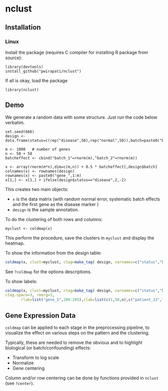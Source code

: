 # nclust 

## Installation
### Linux

Install the package (requires C compiler for installing R package from source):

```
library(devtools)
install_github("pwirapati/nclust")
```
If all is okay, load the package

```
library(nclust)
```

## Demo

We generate a random data with some structure. Just run the code below verbatim.

```
set.seed(666)
design <- data.frame(status=c(rep("disease",50),rep("normal",50)),batch=paste0("batch_",rbinom(100,1,.5)+1),row.names=paste0("patient_",1:100))

m <- 1000   # number of genes
n <- 50 + 50
batcheffect <- cbind("batch_1"=rnorm(m),"batch_2"=rnorm(m))

x <- array(rnorm(m*n),dim=c(m,n)) + 0.5 * batcheffect[,design$batch]
colnames(x) <- rownames(design)
rownames(x) <- paste0("gene_",1:m)
x[1,] <- x[1,] + ifelse(design$status=="disease",2,-2)
```

This creates two main objects:

* `x` is the data matrix (with random normal error, systematic batch effects and the first gene as the disease marker )
* `design` is the sample annotation.

To do the clustering of both rows and columns:

```
myclust <- coldmap(x)
```

This perform the procedure, save the clusters in `myclust` and display the heatmap.

To show the information from the design table:

```R
coldmap(x, clust=myclust, ctag=make_tag( design, varnames=c("status","batch"),cols=c("violet","green3")), ctag.space=3, rmarg=3 )
```

See `?coldmap` for the options descriptions.

To show labels:

```R
coldmap(x, clust=myclust, ctag=make_tag( design, varnames=c("status","batch"),cols=c("violet","green3")),
ctag.space=3, rmarg=3,
       rlab=list("gene_1",200:205),clab=list(c(1,50,n),c("patient_13","patient_33"df)))
```


## Gene Expression Data

`coldmap` can be applied to each stage in the preprocessing pipeline, to visualize the effect on various steps on the pattern and the clustering.

Typically, these are needed to remove the obvious and to highlight biological (or batch/confounding) effects:

* Transform to log scale
* Normalize
* Gene centering

Column and/or row centering can be done by functions provided in `nclust` (see `?center`).
